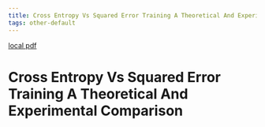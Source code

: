 ```yaml
---
title: Cross Entropy Vs Squared Error Training A Theoretical And Experimental Comparison
tags: other-default
---
```


[local pdf](../../../pdfs/Cross-Entropy-vs-Squared-Error-Training-a-Theoretical-and-Experimental-Comparison.pdf)

# Cross Entropy Vs Squared Error Training A Theoretical And Experimental Comparison
